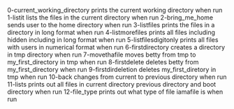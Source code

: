 0-current_working_directory prints the current working directory when run 
1-listit lists the files in the current directory when run
2-bring_me_home sends user to the home directory when run
3-listfiles prints the files in a directory in long format when run
4-listmorefiles prints all files including hidden including in long format when run
5-listfilesdigitonly prints all files with users in numerical format when run
6-firstdirectory creates a directory in tmp directory when run
7-movethafile moves betty from tmp to my_first_directory in tmp when run
8-firstdelete deletes betty from my_first_directory when run
9-firstdirdeletion deletes my_first_diretory in tmp when run
10-back changes from current to previous directory when run
11-lists prints out all files in current directory previous directory and boot directory when run
12-file_type prints out what type of file iamafile is when run
